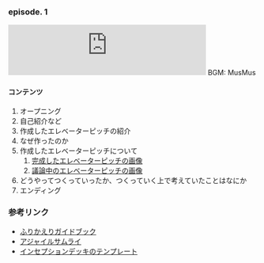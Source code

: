 ### episode. 1

<iframe src="https://podcasters.spotify.com/pod/show/572ili2aiig/embed/episodes/episode--1-e2l0td8/a-abc9649" height="102px" width="400px" frameborder="0" scrolling="no"></iframe>
BGM: MusMus

#### コンテンツ
1. オープニング
  1. 自己紹介など
2. 作成したエレベーターピッチの紹介
  1. なぜ作ったのか
  2. 作成したエレベーターピッチについて
     1.  [完成したエレベーターピッチの画像](./fixed_elevator_pitch.png)
     2.  [議論中のエレベーターピッチの画像](disscussing_elevator_pitch.png)
  3. どうやってつくっていったか、つくっていく上で考えていたことはなにか
3. エンディング

### 参考リンク
- [ふりかえりガイドブック](https://www.shoeisha.co.jp/book/detail/9784798168791)
- [アジャイルサムライ](https://shop.ohmsha.co.jp/shopdetail/000000001901/)
- [インセプションデッキのテンプレート](https://github.com/agile-samurai-ja/support)
